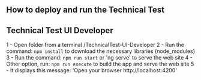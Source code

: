 ## How to deploy and run the Technical Test

## Technical Test UI Developer

1 - Open folder from a terminal /TechnicalTest-UI-Developer
2 - Run the command: ```npm install``` to download the necessary libraries (node_modules)
3 - Run the command: ```npm run start``` or 'ng serve' to serve the web site
4 - Other option, run: ```npm run execute``` to build the app and serve the web site
5 - It displays this message: 'Open your browser http://localhost:4200'
